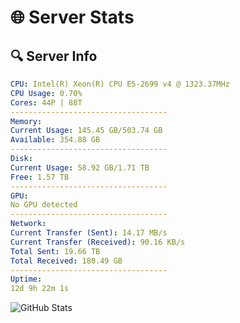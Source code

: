 # 🌐 Server Stats
## 🔍 Server Info
```yaml
CPU: Intel(R) Xeon(R) CPU E5-2699 v4 @ 1323.37MHz
CPU Usage: 0.70%
Cores: 44P | 88T
-----------------------------------
Memory:
Current Usage: 145.45 GB/503.74 GB
Available: 354.88 GB
-----------------------------------
Disk:
Current Usage: 58.92 GB/1.71 TB
Free: 1.57 TB
-----------------------------------
GPU:
No GPU detected
-----------------------------------
Network:
Current Transfer (Sent): 14.17 MB/s
Current Transfer (Received): 90.16 KB/s
Total Sent: 19.66 TB
Total Received: 180.49 GB
-----------------------------------
Uptime:
12d 9h 22m 1s
```
![GitHub Stats](https://img.shields.io/badge/Updated-2025-03-20_06:44:50-blue)